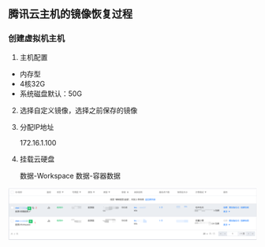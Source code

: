 ## 腾讯云主机的镜像恢复过程

### 创建虚拟机主机

1. 主机配置

- 内存型
- 4核32G
- 系统磁盘默认：50G

2. 选择自定义镜像，选择之前保存的镜像

3. 分配IP地址

    172.16.1.100

4. 挂载云硬盘

    数据-Workspace
    数据-容器数据

![](_media/image.png)


